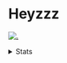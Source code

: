 # Heyzzz  

[![.](https://skillicons.dev/icons?i=js,java)](https://skillicons.dev)  

<details>
<summary>Stats</summary
<!--START_SECTION:waka-->

```txt
JavaScript     2 hrs 27 mins   █████████▓░░░░░░░░░░░░░░░   38.51 %
TypeScript     1 hr 53 mins    ███████▒░░░░░░░░░░░░░░░░░   29.48 %
ActionScript   1 hr 6 mins     ████▒░░░░░░░░░░░░░░░░░░░░   17.36 %
SQL            17 mins         █░░░░░░░░░░░░░░░░░░░░░░░░   04.62 %
Ezhil          14 mins         █░░░░░░░░░░░░░░░░░░░░░░░░   03.90 %
```

<!--END_SECTION:waka-->
</details>

